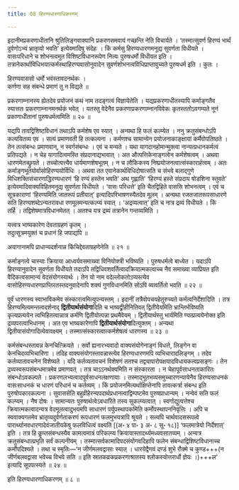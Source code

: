 ```yaml
---
title: 08 हिरण्यधारणाधिकरणम्

---
```


इदानीमप्रकरणाधीतानि श्रुतिलिङ्गवाक्यानि प्रकरणसमवायं गच्छन्ति नेति विचार्यते । ‘तस्मात्सुवर्ण हिरण्यं भार्थं दुर्वणोऽभ्यं भ्रातृव्यो भवति’ इत्येवमादिषु संदेहः । किं कर्मसु हिरण्यधारणमनूद्य सुवर्णता विधीयते । वासःपरिधाने च शोभनत्वमुत विशिष्टविधानरूपेण नित्यः पुरुषधर्मो विधीयत इति । तत्रानेकार्थाविधिभयात्कर्मस्थाहिरण्यवासोनुवादेन सुवर्णशोभनत्वविधिप्राप्तावुच्यते पुरुषधर्म इति । कुतः ।

हिरण्यवाससो धर्मो भवंस्तावदनर्थकः ।  
कर्णणा सह संबन्धे प्रमाणं तु न विद्यते ॥  


प्रकरणाम्नानस्य ह्येतदेव प्रयोजनं कथं नाम तदङ्गत्वं विज्ञायेतेति । यद्यप्रकरणाधीतस्यापि कर्माङ्गतैव स्यात्ततः प्रकरणाम्नानमनर्थकं भवेत् । यतस्तु वेदेनैव प्रकरणाप्रकरणाम्नानविवेकः कृतस्ततोऽवगम्यते नूनं प्रकाणाधीतानां पुरुषधर्मत्वमिति ॥ २० ॥

यद्यपि तावद्विशिष्टविधानं तथाऽपि कर्मशेष एव स्यात् । अन्यथा हि फलं कल्प्येत । ननु क्रतुसंबन्धोऽपि कल्पयितव्य एव । सत्यं प्रमाणवती हि तत्कल्पना । कर्मणश्च सामान्येन प्रयोजनाकाङ्क्षायां कर्मैवोपतिष्ठते । तेन तत्संबन्धः प्रमाणवान्, न स्वर्गसंबन्धः । एवं च मन्यते । यथा यागदानहोमान्मुक्त्वा नान्यत्प्रधानकर्मत्वं प्रतिपद्यते । न चेह यागादित्वमस्ति संप्रदानाद्यभावात् । अत औत्पत्तिकेनाङ्गत्वेन कर्मशेषत्वम् । अथवा धारणमेतच्छ्रुयते । तच्चोत्पत्त्यैव धार्यमाणशेषभूतम् । न च लौकिकस्य निष्प्रयोजनत्वात्संस्कारार्हत्वम् । अतः कर्माङ्गभूतयोर्वासोहिरण्ययोर्विधिः । अथवा तत एवानेकार्थविधिदोषात्सति च संभवे बलाद्गुणे विधिशक्तिसंचारणाद्धिरण्यधारणं ‘हि रण्यं हस्तेन भवति’ अथ गृह्णाति’ ‘हिरण्यं हस्ते संप्रदाय षोडशिना स्तुवते’ इत्येवमादिवाक्यविहितमनूद्य सुवर्णता विधीयते । ‘वासः परिधत्ते’ इति चैतद्विहिते वाससि शोभनत्वम् । एवं च सूत्रकाराणां ‘हिरण्यमिति जातरूपं प्रतीयात्’ इत्यादिपरिभाषणस्यैतदेव मूलम् । अन्यथा रजतजातरूपसाधारणे सति हिरण्यशब्देऽन्यतरावधा रणमूलमन्यत्कल्प्यं स्यात् । ‘अद्रव्यत्वात्’ इति च नात्र द्रव्यं विधीयते । किं तर्हि । तद्विशेषमात्रविधानमेतत् । अतश्च यत्र द्रव्यं तत्रानेन गन्तव्यमिति ।

यत्त्वत्र भाष्यकारेण देवताग्रहणं कृतम् ।  
तदुत्सूत्रमयुक्तं च प्रधानं हि जपाद्यपि ॥  


अयागानामपि प्राधान्यदर्शनान्न किंचिद्देवताग्रहणेनेति ॥ २१ ॥

कर्माङ्गत्वे चास्याः क्रियाया आध्वर्यवसमाख्या विनियोक्त्री भविष्यति । पुरुषधर्मत्वे बाध्येत । यदाऽपि हिरण्यानुवादेन सुवर्णता विधीयते तदाऽपि तद्विधिवशवर्तित्वादक्रियात्मकत्वाच्च नैव समाख्या व्याप्रियत इति वैदिकत्वसामान्यं वेदसंयोगस्यार्थः । तेन यो नाम वदेल्लोकतोऽप्यस्त्येव वासोहिरण्यधारणप्राप्तिरतस्तदनुवादेनापि शक्यं गुणविधानमिति सोऽपि व्यावर्तितो भवति ॥ २२ ॥

पूर्वं धारणस्य स्वाभाविकमेव संस्कारत्वमित्युपन्यस्तम् । इदानीं तत्रैवोपचयहेतुरुच्यते कर्मत्वनिर्देशादिति । तत्र हिरण्यमित्यमन्तत्वदर्शनाद् **द्वितीयार्थसंयोगा**दिति च भाष्यद्व्रीहीनितिवत् द्वितीयेयमिति भ्रान्तिर्भविष्यति कृत्यप्रत्ययेन त्वभिहितत्वान्नात्र कर्मणि द्वितीयोत्पन्ना प्रथमैवेयम् । द्वितीयार्थस्तु भार्यमिति ण्यत्प्रत्ययेनोक्त इति द्रव्यपरत्वाभिधानम् । अत एव भाष्यकारेणापि **द्वितीयार्थसंयोगा**दित्युक्तम् । अन्यथा द्वितीयासंयोगादित्येवावक्ष्यम् । तस्मात्संस्कारत्वात्कर्मशेषत्वं धारणस्य ॥ २३ ॥

कर्मसंबन्धस्तावन्न केनचित्क्रियते । सर्वो ह्यनारभ्यवादो वाक्यसंयोगेनाङ्गं विधत्ते, लिङ्गेन वा केनचिदव्यभिचारिणा । तदिह वाक्यसंयोगस्तावन्नास्त्येव हिरण्यधारणमपि व्यभिचारादलिङ्गम् । तदेव कर्तव्यातावचनेन विशेष्यते । यदि कर्तव्यतावचनं विशेषणं ततश्च तद्व्यापारोपक्षयादविधायकत्वप्रसङ्गः । तेन द्रव्यस्वरूपसंबन्धमात्रमेव प्रमाणवत् । तत्र चाऽऽनर्थक्यमिति न संस्कारता । न चेहापूर्वसाधनताकारितः संबन्धोऽवकल्पते । प्रकरणलभ्यत्वादपूर्वसाधनलक्षणायाः । तस्माद्भूतभव्यसमुच्चारणन्यायेनैव हिरण्यसाधनकं वासःसाधनकं च धारणं परिधानं च कर्तव्यम् । किं प्रयोजनमित्यर्थाक्षिप्तेनापि तावत्कर्त्रा संबन्ध इति पुरुषोपकारकल्पना । सुवाससेति बहुव्रीहेरन्यपदार्थप्रधानत्वाद्विम्पष्टमेव पुरुषप्राधान्यम् । नन्वेवं सति फलं कल्प्यम् । नैष दोषः । सामान्यतः पुरुषार्थत्वेऽवधारिते तस्य सुकल्प्यत्वात् । स्वर्गाद्युत्पत्तेश्च क्रियात्मकत्वादन्यत्र वेदमूलत्वादुभयमपि साधारणं पर्युपस्थापकमिति कर्मोपस्थापननिवृत्तिः । अपि च स्ववाक्यगतमेव भ्रातृव्यदुर्वर्णताकरणं रूपधारणं फलमुभयत्रापि श्रूयते । सत्यपि चार्थवादसरूपत्वे पारार्थ्यानवधारणादेवंजातीयकेषु फलविधित्वं वक्ष्यति  \[(अ॰ ४ पा॰ ३ अ॰ ८ सू॰ १८)\] ‘फलमात्रेयो निर्देशात्’ इति । तत्र हि कॢप्तसंबन्धस्यैव कामत्वमात्रं परिकल्प्य क्रियायास्तादर्थ्यमध्यवसातव्यम् । अन्यत्र क्रतुसंबन्धात्प्रभृति सर्वं कल्पनीयम् । तस्मात्सर्वकामादिपदसंयोगवदिहापि फलेन संबन्धाद्विशिष्टविधानाच्च कर्मोपदिश्यते । तथा च स्मृतिः—‘न जीर्णमलवद्वासाः स्यात् । धारयेद्वैणवं दण्डं शुभे रौक्मे च कुण्ड+++(न जीर्णबलवद्वासा भवेच्च विभवे सति ॥ इति स्रातकव्रकप्रकरणाश्रातस्य श्लोकस्योत्तरार्धो ज्ञेयः ।)+++ल’ इत्यादि सूपपत्स्यते ॥ २४ ॥

इति हिरण्यधारणाधिकरणम् ॥ ८ ॥
